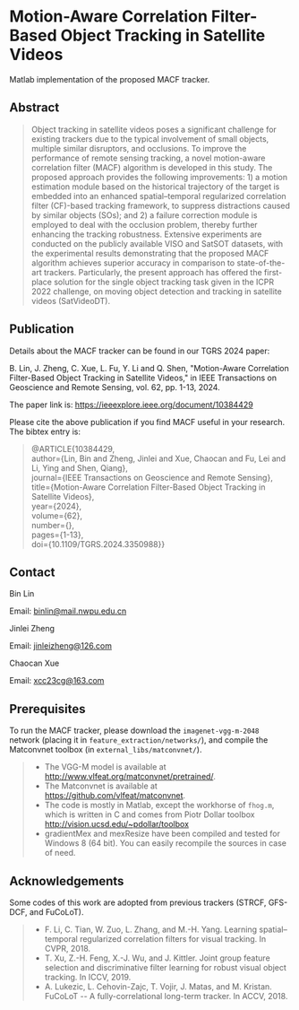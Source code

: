 # Motion-Aware Correlation Filter-Based Object Tracking in Satellite Videos

Matlab implementation of the proposed MACF tracker.

## Abstract

>Object tracking in satellite videos poses a significant challenge for existing trackers due to the typical involvement of small objects, multiple similar disruptors, and occlusions. To improve the performance of remote sensing tracking, a novel motion-aware correlation filter (MACF) algorithm is developed
in this study. The proposed approach provides the following improvements: 1) a motion estimation module based on the historical trajectory of the target is embedded into an enhanced spatial–temporal regularized correlation filter (CF)-based tracking framework, to suppress distractions caused by similar objects
(SOs); and 2) a failure correction module is employed to deal with the occlusion problem, thereby further enhancing the tracking robustness. Extensive experiments are conducted on the publicly available VISO and SatSOT datasets, with the experimental results demonstrating that the proposed MACF algorithm achieves superior accuracy in comparison to state-of-the-art trackers. Particularly, the present approach has offered the first-place solution for the single object tracking task given in the ICPR 2022 challenge, on moving object detection and tracking in satellite videos (SatVideoDT).

## Publication

Details about the MACF tracker can be found in our TGRS 2024 paper:

B. Lin, J. Zheng, C. Xue, L. Fu, Y. Li and Q. Shen, "Motion-Aware Correlation Filter-Based Object Tracking in Satellite Videos," in IEEE Transactions on Geoscience and Remote Sensing, vol. 62, pp. 1-13, 2024.

The paper link is: https://ieeexplore.ieee.org/document/10384429

Please cite the above publication if you find MACF useful in your research. The bibtex entry is:

>@ARTICLE{10384429,</br>
author={Lin, Bin and Zheng, Jinlei and Xue, Chaocan and Fu, Lei and Li, Ying and Shen, Qiang},</br>
journal={IEEE Transactions on Geoscience and Remote Sensing}, </br>
title={Motion-Aware Correlation Filter-Based Object Tracking in Satellite Videos}, </br>
year={2024},</br>
volume={62},</br>
number={},</br>
pages={1-13},</br>
doi={10.1109/TGRS.2024.3350988}}

## Contact

Bin Lin

Email: [binlin@mail.nwpu.edu.cn](mailto:binlin@mail.nwpu.edu.cn)

Jinlei Zheng

Email: [jinleizheng@126.com](mailto:jinleizheng@126.com)

Chaocan Xue

Email: [xcc23cg@163.com](mailto:xcc23cg@163.com)

## Prerequisites
To run the MACF tracker, please download the `imagenet-vgg-m-2048` network (placing it in ```feature_extraction/networks/```), and compile the Matconvnet toolbox (in ```external_libs/matconvnet/```).
>- The VGG-M model is available at http://www.vlfeat.org/matconvnet/pretrained/.
>- The Matconvnet is available at https://github.com/vlfeat/matconvnet.
>- The code is mostly in Matlab, except the workhorse of `fhog.m`, which is written in C and comes from Piotr Dollar toolbox http://vision.ucsd.edu/~pdollar/toolbox
>- gradientMex and mexResize have been compiled and tested for Windows 8 (64 bit). You can easily recompile the sources in case of need.

## Acknowledgements
Some codes of this work are adopted from previous trackers (STRCF, GFS-DCF, and FuCoLoT).
>- F. Li, C. Tian, W. Zuo, L. Zhang, and M.-H. Yang. Learning spatial–temporal regularized correlation filters for visual tracking. In CVPR, 2018.
>- T. Xu, Z.-H. Feng, X.-J. Wu, and J. Kittler. Joint group feature selection and discriminative filter learning for robust visual object
tracking. In ICCV, 2019.
>- A. Lukezic, L. Cehovin-Zajc, T. Vojir, J. Matas, and M. Kristan. FuCoLoT -- A fully-correlational long-term tracker. In ACCV, 2018.